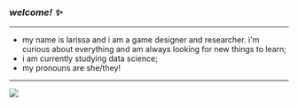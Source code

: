 ### <i>welcome! :sparkles:</i>
***
- my name is larissa and i am a game designer and researcher. i'm curious about everything and am always looking for new things to learn;
- i am currently studying data science;
- my pronouns are she/they! 
***
[<img src="https://img.shields.io/badge/LinkedIn-0077B5?style=for-the-badge&logo=linkedin&logoColor=white"/>](https://www.linkedin.com/in/larissa-kelli/)
